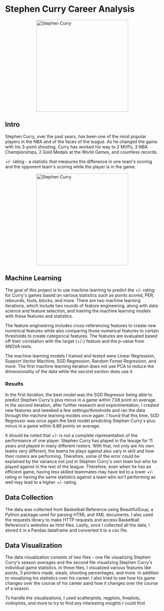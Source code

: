 <!-- # Stephen Curry Career Analysis

This project analyzes and visualizes Stephen Curry's basketball career both by seasons and by individual games. I gathered the data by web scraping basketballreference.com. Using the requests, BeautifulSoup, and pandas libraries, I imported Stepehn Curry's season averages for each year he has played, except 2019-2020 since he was injured for most of the season, and his statistics for every game he has played.

In the data visualization, I visualized both the season averages and individual game statistics over his career. Using scatterplots, lineplots, violinplots, and more, I analyzed the distributions of the graphs and created some new features to paint a picture not just how Stephen Curry has changed his game over the years but how his game changes over the course of a season.

In the machine learning part of this project, I used Stephen Curry's individual game statistics over the course of his entire season to predict his +/- impact in the a game.

- The 2 machine learning iterations represent two parts of the data science and feature engineering.
  - The first iteration respresents the first round of feature engineering where I created features on my own through my own experimentation and research. I ran those features through various regression models and saved the best model, the SGD model which was able to predict the +/- within 7.08 points on average.
  - In the second iteration, I did further experimentation, adding a few features, and made a few adjustments to try to yield better results. Running them through the models again, I once again found the SGD Regression model yielded the best results, predicting the +/- within 6.86 points on average. -->

# Stephen Curry Career Analysis

<!-- <img src="../steph_curry_images/sc1.jpg" alt="Stephen Curry" width="300" style="margin: auto; display: block;" /> -->
<img src='https://upload.wikimedia.org/wikipedia/commons/b/b6/Stephen_Curry_shooting.jpg' alt='Stephen Curry' width='300' style="margin: auto; display: block;" />
<h2>Intro</h2>
<p>
    Stephen Curry, over the past years, has been one of the most popular players in the NBA and of the faces of the league. As he changed the game with his 3-point shooting, Curry has worked his way to 2 MVPs, 3 NBA Championships, 2 Gold Medals at the World Games, and countless records. 
</p>
<p>
    +/- rating - a statistic that measures the difference in one team's scoring and the opponent team's scoring while the player is in the game.
</p>

<img src="https://upload.wikimedia.org/wikipedia/commons/thumb/8/86/Stephen_Curry_%2816640524995%29.jpg/724px-Stephen_Curry_%2816640524995%29.jpg" alt="Stephen Curry" width="300" style="margin: auto; display: block;" />
<h2>Machine Learning</h2>
<p>
    The goal of this project is to use machine learning to predict the +/- rating for Curry's games based on various statistics such as points scored, PER, rebounds, fouls, blocks, and more. There are two machine learning iterations, which include two rounds of feature engineering, along with data science and feature selection, and training the machine learning models with these features and statistics.
</p>
<p>
    The feature engineering includes cross-referencing features to create new numerical features while also comparing those numerical features to certain thresholds to create categorical features. The features are evaluated based off their correlation with the target (+/-) feature and the p-value from ANOVA tests.
</p>
<p>
    The machine learning models I trained and tested were Linear Regression, Support Vector Machine, SGD Regression, Random Forest Regression, and more. The first machine learning iteration does not use PCA to reduce the dimensionality of the data while the second section does use it. 
</p>
<h3>Results</h3>
<p>
    In the first iteration, the best model was the SGD Regressor being able to predict Stephen Curry's plus minus in a game within 7.08 point on average. In the second iteration, after further research and experimentation, I created new features and tweeked a few settings/thresholds and ran the data through the machine learning models once again. I found that this time, SGD Regressor was once again the best model predicting Stephen Curry's plus minus in a game within 6.86 points on average.
</p>
<p>
It should be noted that +/- is not a complete representation of the performance of one player. Stephen Curry has played in the leauge for 11 years and played in many different rosters. With that, not only are his own teams very different, the teams he plays against also vary in skill and how their rosters are performing. Therefore, some of the error could be explained by the variance not just in Stephen Curry's own team but who he played against in the rest of the league. Therefore, even when he has an efficient game, having less skilled teammates may have led to a lower +/- rating or having the same statistics against  a team who isn't performing as well may lead to a higher +/- rating.
</p>

<h2>Data Collection</h2>
<p>
    The data was collected from Basketball Reference using BeautifulSoup, a Python package used for parsing HTML and XML documents. I also used the requests library to make HTTP requests and access Basketball Reference's websites as html files. Lastly, once I collected all the data, I stored it in a Pandas dataframe and converted it to a csv file.
</p>

<h2>Data Visualization</h2>
<p>
    The data visualization consists of two files - one file visualizing Stephen Curry's season averages and the second file visualizing Stephen Curry's individual game statistics. In these files, I visualized various features like points, 3 pointers made, steals, shooting percentages, and more. In addition to visualizing his statistics over his career, I also tried to see how his game changes over the course of his career aand how it changes over the course of a season. 
</p>
<p>
    To handle the visualizations, I used scatterplots, regplots, lineplots, violinplots, and more to try to find any interesting insights I could find.
</p>
